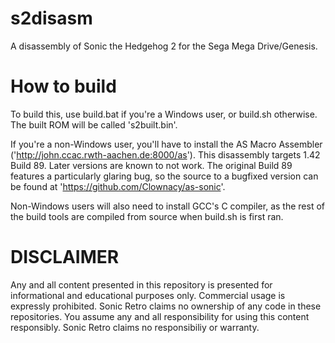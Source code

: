 s2disasm
========

A disassembly of Sonic the Hedgehog 2 for the Sega Mega Drive/Genesis.

How to build
============

To build this, use build.bat if you're a Windows user, or build.sh otherwise. The built ROM will be called 's2built.bin'.

If you're a non-Windows user, you'll have to install the AS Macro Assembler ('http://john.ccac.rwth-aachen.de:8000/as'). This disassembly targets 1.42 Build 89. Later versions are known to not work. The original Build 89 features a particularly glaring bug, so the source to a bugfixed version can be found at 'https://github.com/Clownacy/as-sonic'.

Non-Windows users will also need to install GCC's C compiler, as the rest of the build tools are compiled from source when build.sh is first ran.

DISCLAIMER
==========

Any and all content presented in this repository is presented for informational and educational purposes only.
Commercial usage is expressly prohibited. Sonic Retro claims no ownership of any code in these repositories.
You assume any and all responsibility for using this content responsibly. Sonic Retro claims no responsibiliy or warranty.
